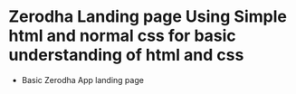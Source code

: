 # Zerodha Landing page Using Simple html and normal css for basic understanding of html and css

- Basic Zerodha App landing page